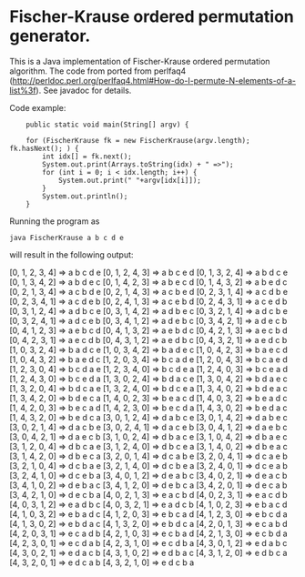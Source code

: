 Fischer-Krause ordered permutation generator.
=============================================

This is a Java implementation of Fischer-Krause ordered permutation 
algorithm.  The code from ported from perlfaq4 (http://perldoc.perl.org/perlfaq4.html#How-do-I-permute-N-elements-of-a-list%3f). 
See javadoc for details.

Code example:

    	public static void main(String[] argv) {
		
		for (FischerKrause fk = new FischerKrause(argv.length); fk.hasNext(); ) {
			int idx[] = fk.next();
			System.out.print(Arrays.toString(idx) + " =>");
			for (int i = 0; i < idx.length; i++) {
				System.out.print(" "+argv[idx[i]]);
			}
			System.out.println();
		}

Running the program as
    
    java FischerKrause a b c d e
    
will result in the following output:

[0, 1, 2, 3, 4] => a b c d e
[0, 1, 2, 4, 3] => a b c e d
[0, 1, 3, 2, 4] => a b d c e
[0, 1, 3, 4, 2] => a b d e c
[0, 1, 4, 2, 3] => a b e c d
[0, 1, 4, 3, 2] => a b e d c
[0, 2, 1, 3, 4] => a c b d e
[0, 2, 1, 4, 3] => a c b e d
[0, 2, 3, 1, 4] => a c d b e
[0, 2, 3, 4, 1] => a c d e b
[0, 2, 4, 1, 3] => a c e b d
[0, 2, 4, 3, 1] => a c e d b
[0, 3, 1, 2, 4] => a d b c e
[0, 3, 1, 4, 2] => a d b e c
[0, 3, 2, 1, 4] => a d c b e
[0, 3, 2, 4, 1] => a d c e b
[0, 3, 4, 1, 2] => a d e b c
[0, 3, 4, 2, 1] => a d e c b
[0, 4, 1, 2, 3] => a e b c d
[0, 4, 1, 3, 2] => a e b d c
[0, 4, 2, 1, 3] => a e c b d
[0, 4, 2, 3, 1] => a e c d b
[0, 4, 3, 1, 2] => a e d b c
[0, 4, 3, 2, 1] => a e d c b
[1, 0, 3, 2, 4] => b a d c e
[1, 0, 3, 4, 2] => b a d e c
[1, 0, 4, 2, 3] => b a e c d
[1, 0, 4, 3, 2] => b a e d c
[1, 2, 0, 3, 4] => b c a d e
[1, 2, 0, 4, 3] => b c a e d
[1, 2, 3, 0, 4] => b c d a e
[1, 2, 3, 4, 0] => b c d e a
[1, 2, 4, 0, 3] => b c e a d
[1, 2, 4, 3, 0] => b c e d a
[1, 3, 0, 2, 4] => b d a c e
[1, 3, 0, 4, 2] => b d a e c
[1, 3, 2, 0, 4] => b d c a e
[1, 3, 2, 4, 0] => b d c e a
[1, 3, 4, 0, 2] => b d e a c
[1, 3, 4, 2, 0] => b d e c a
[1, 4, 0, 2, 3] => b e a c d
[1, 4, 0, 3, 2] => b e a d c
[1, 4, 2, 0, 3] => b e c a d
[1, 4, 2, 3, 0] => b e c d a
[1, 4, 3, 0, 2] => b e d a c
[1, 4, 3, 2, 0] => b e d c a
[3, 0, 1, 2, 4] => d a b c e
[3, 0, 1, 4, 2] => d a b e c
[3, 0, 2, 1, 4] => d a c b e
[3, 0, 2, 4, 1] => d a c e b
[3, 0, 4, 1, 2] => d a e b c
[3, 0, 4, 2, 1] => d a e c b
[3, 1, 0, 2, 4] => d b a c e
[3, 1, 0, 4, 2] => d b a e c
[3, 1, 2, 0, 4] => d b c a e
[3, 1, 2, 4, 0] => d b c e a
[3, 1, 4, 0, 2] => d b e a c
[3, 1, 4, 2, 0] => d b e c a
[3, 2, 0, 1, 4] => d c a b e
[3, 2, 0, 4, 1] => d c a e b
[3, 2, 1, 0, 4] => d c b a e
[3, 2, 1, 4, 0] => d c b e a
[3, 2, 4, 0, 1] => d c e a b
[3, 2, 4, 1, 0] => d c e b a
[3, 4, 0, 1, 2] => d e a b c
[3, 4, 0, 2, 1] => d e a c b
[3, 4, 1, 0, 2] => d e b a c
[3, 4, 1, 2, 0] => d e b c a
[3, 4, 2, 0, 1] => d e c a b
[3, 4, 2, 1, 0] => d e c b a
[4, 0, 2, 1, 3] => e a c b d
[4, 0, 2, 3, 1] => e a c d b
[4, 0, 3, 1, 2] => e a d b c
[4, 0, 3, 2, 1] => e a d c b
[4, 1, 0, 2, 3] => e b a c d
[4, 1, 0, 3, 2] => e b a d c
[4, 1, 2, 0, 3] => e b c a d
[4, 1, 2, 3, 0] => e b c d a
[4, 1, 3, 0, 2] => e b d a c
[4, 1, 3, 2, 0] => e b d c a
[4, 2, 0, 1, 3] => e c a b d
[4, 2, 0, 3, 1] => e c a d b
[4, 2, 1, 0, 3] => e c b a d
[4, 2, 1, 3, 0] => e c b d a
[4, 2, 3, 0, 1] => e c d a b
[4, 2, 3, 1, 0] => e c d b a
[4, 3, 0, 1, 2] => e d a b c
[4, 3, 0, 2, 1] => e d a c b
[4, 3, 1, 0, 2] => e d b a c
[4, 3, 1, 2, 0] => e d b c a
[4, 3, 2, 0, 1] => e d c a b
[4, 3, 2, 1, 0] => e d c b a
    